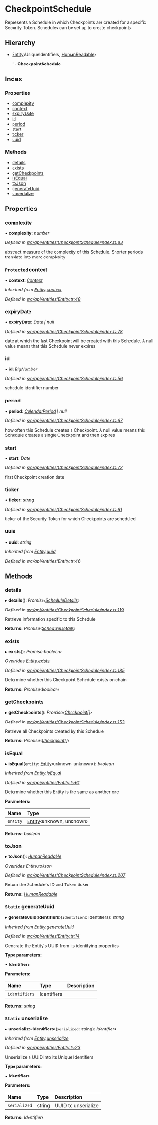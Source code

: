 # CheckpointSchedule

Represents a Schedule in which Checkpoints are created for a specific Security Token. Schedules can be set up to create checkpoints

## Hierarchy

* [Entity](entity.md)‹UniqueIdentifiers, [HumanReadable](../interfaces/humanreadable.md)›

  ↳ **CheckpointSchedule**

## Index

### Properties

* [complexity](checkpointschedule.md#complexity)
* [context](checkpointschedule.md#protected-context)
* [expiryDate](checkpointschedule.md#expirydate)
* [id](checkpointschedule.md#id)
* [period](checkpointschedule.md#period)
* [start](checkpointschedule.md#start)
* [ticker](checkpointschedule.md#ticker)
* [uuid](checkpointschedule.md#uuid)

### Methods

* [details](checkpointschedule.md#details)
* [exists](checkpointschedule.md#exists)
* [getCheckpoints](checkpointschedule.md#getcheckpoints)
* [isEqual](checkpointschedule.md#isequal)
* [toJson](checkpointschedule.md#tojson)
* [generateUuid](checkpointschedule.md#static-generateuuid)
* [unserialize](checkpointschedule.md#static-unserialize)

## Properties

### complexity

• **complexity**: _number_

_Defined in_ [_src/api/entities/CheckpointSchedule/index.ts:83_](https://github.com/PolymathNetwork/polymesh-sdk/blob/959efb76/src/api/entities/CheckpointSchedule/index.ts#L83)

abstract measure of the complexity of this Schedule. Shorter periods translate into more complexity

### `Protected` context

• **context**: [_Context_](context.md)

_Inherited from_ [_Entity_](entity.md)_._[_context_](entity.md#protected-context)

_Defined in_ [_src/api/entities/Entity.ts:48_](https://github.com/PolymathNetwork/polymesh-sdk/blob/959efb76/src/api/entities/Entity.ts#L48)

### expiryDate

• **expiryDate**: _Date \| null_

_Defined in_ [_src/api/entities/CheckpointSchedule/index.ts:78_](https://github.com/PolymathNetwork/polymesh-sdk/blob/959efb76/src/api/entities/CheckpointSchedule/index.ts#L78)

date at which the last Checkpoint will be created with this Schedule. A null value means that this Schedule never expires

### id

• **id**: _BigNumber_

_Defined in_ [_src/api/entities/CheckpointSchedule/index.ts:56_](https://github.com/PolymathNetwork/polymesh-sdk/blob/959efb76/src/api/entities/CheckpointSchedule/index.ts#L56)

schedule identifier number

### period

• **period**: [_CalendarPeriod_](../interfaces/calendarperiod.md) _\| null_

_Defined in_ [_src/api/entities/CheckpointSchedule/index.ts:67_](https://github.com/PolymathNetwork/polymesh-sdk/blob/959efb76/src/api/entities/CheckpointSchedule/index.ts#L67)

how often this Schedule creates a Checkpoint. A null value means this Schedule creates a single Checkpoint and then expires

### start

• **start**: _Date_

_Defined in_ [_src/api/entities/CheckpointSchedule/index.ts:72_](https://github.com/PolymathNetwork/polymesh-sdk/blob/959efb76/src/api/entities/CheckpointSchedule/index.ts#L72)

first Checkpoint creation date

### ticker

• **ticker**: _string_

_Defined in_ [_src/api/entities/CheckpointSchedule/index.ts:61_](https://github.com/PolymathNetwork/polymesh-sdk/blob/959efb76/src/api/entities/CheckpointSchedule/index.ts#L61)

ticker of the Security Token for which Checkpoints are scheduled

### uuid

• **uuid**: _string_

_Inherited from_ [_Entity_](entity.md)_._[_uuid_](entity.md#uuid)

_Defined in_ [_src/api/entities/Entity.ts:46_](https://github.com/PolymathNetwork/polymesh-sdk/blob/959efb76/src/api/entities/Entity.ts#L46)

## Methods

### details

▸ **details**\(\): _Promise‹_[_ScheduleDetails_](../interfaces/scheduledetails.md)_›_

_Defined in_ [_src/api/entities/CheckpointSchedule/index.ts:119_](https://github.com/PolymathNetwork/polymesh-sdk/blob/959efb76/src/api/entities/CheckpointSchedule/index.ts#L119)

Retrieve information specific to this Schedule

**Returns:** _Promise‹_[_ScheduleDetails_](../interfaces/scheduledetails.md)_›_

### exists

▸ **exists**\(\): _Promise‹boolean›_

_Overrides_ [_Entity_](entity.md)_._[_exists_](entity.md#abstract-exists)

_Defined in_ [_src/api/entities/CheckpointSchedule/index.ts:185_](https://github.com/PolymathNetwork/polymesh-sdk/blob/959efb76/src/api/entities/CheckpointSchedule/index.ts#L185)

Determine whether this Checkpoint Schedule exists on chain

**Returns:** _Promise‹boolean›_

### getCheckpoints

▸ **getCheckpoints**\(\): _Promise‹_[_Checkpoint_](checkpoint.md)_\[\]›_

_Defined in_ [_src/api/entities/CheckpointSchedule/index.ts:153_](https://github.com/PolymathNetwork/polymesh-sdk/blob/959efb76/src/api/entities/CheckpointSchedule/index.ts#L153)

Retrieve all Checkpoints created by this Schedule

**Returns:** _Promise‹_[_Checkpoint_](checkpoint.md)_\[\]›_

### isEqual

▸ **isEqual**\(`entity`: [Entity](entity.md)‹unknown, unknown›\): _boolean_

_Inherited from_ [_Entity_](entity.md)_._[_isEqual_](entity.md#isequal)

_Defined in_ [_src/api/entities/Entity.ts:61_](https://github.com/PolymathNetwork/polymesh-sdk/blob/959efb76/src/api/entities/Entity.ts#L61)

Determine whether this Entity is the same as another one

**Parameters:**

| Name | Type |
| :--- | :--- |
| `entity` | [Entity](entity.md)‹unknown, unknown› |

**Returns:** _boolean_

### toJson

▸ **toJson**\(\): [_HumanReadable_](../interfaces/humanreadable.md)

_Overrides_ [_Entity_](entity.md)_._[_toJson_](entity.md#abstract-tojson)

_Defined in_ [_src/api/entities/CheckpointSchedule/index.ts:207_](https://github.com/PolymathNetwork/polymesh-sdk/blob/959efb76/src/api/entities/CheckpointSchedule/index.ts#L207)

Return the Schedule's ID and Token ticker

**Returns:** [_HumanReadable_](../interfaces/humanreadable.md)

### `Static` generateUuid

▸ **generateUuid**‹**Identifiers**›\(`identifiers`: Identifiers\): _string_

_Inherited from_ [_Entity_](entity.md)_._[_generateUuid_](entity.md#static-generateuuid)

_Defined in_ [_src/api/entities/Entity.ts:14_](https://github.com/PolymathNetwork/polymesh-sdk/blob/959efb76/src/api/entities/Entity.ts#L14)

Generate the Entity's UUID from its identifying properties

**Type parameters:**

▪ **Identifiers**

**Parameters:**

| Name | Type | Description |
| :--- | :--- | :--- |
| `identifiers` | Identifiers |  |

**Returns:** _string_

### `Static` unserialize

▸ **unserialize**‹**Identifiers**›\(`serialized`: string\): _Identifiers_

_Inherited from_ [_Entity_](entity.md)_._[_unserialize_](entity.md#static-unserialize)

_Defined in_ [_src/api/entities/Entity.ts:23_](https://github.com/PolymathNetwork/polymesh-sdk/blob/959efb76/src/api/entities/Entity.ts#L23)

Unserialize a UUID into its Unique Identifiers

**Type parameters:**

▪ **Identifiers**

**Parameters:**

| Name | Type | Description |
| :--- | :--- | :--- |
| `serialized` | string | UUID to unserialize |

**Returns:** _Identifiers_

